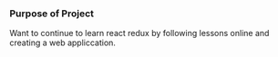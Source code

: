 
### Purpose of Project

Want to continue to learn react redux by following lessons online and creating a web appliccation. 
